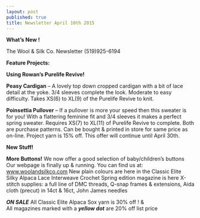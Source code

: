 ```yaml
---
layout: post
published: true
title: Newsletter April 10th 2015
---
```


**What’s New !**  

The Wool & Silk Co. Newsletter  (519)925-6194  

**Feature Projects:**  

**Using Rowan’s Purelife Revive!**  

**Peasy Cardigan** – A lovely top down cropped cardigan with a bit of lace detail at the yoke.  3/4 sleeves complete the look. Moderate to easy difficulty.  Takes XS(6) to XL(9) of the Purelife Revive to knit.  

**Poinsettia Pullover** – If a pullover is more your speed then this sweater is for you!  With a flattering feminine fit and 3/4 sleeves it makes a perfect spring sweater. Requires XS(7) to XL(11) of Purelife Revive to complete.
Both are purchase patterns. Can be bought & printed in store for same price as on-line. Project yarn is 15% off.  This offer will continue until April 30th. 
 
**New Stuff!**  

**More Buttons!**  We now offer a good selection of baby/children’s buttons
Our webpage is finally up & running. You can find us at:
       www.woolandsilkco.com
New plain colours are here in the Classic Elite Silky Alpaca Lace
Interweave Crochet Spring edition magazine is here
X-stitch supplies: a full line of DMC threads, Q-snap frames & extensions, Aida cloth 
      (precut) in 14ct & 16ct, John James needles
 
_**ON SALE**_
   All Classic Elite Alpaca Sox yarn is 30% off !
                                &  
   All magazines marked with a **_yellow dot_**  are 20% off list price